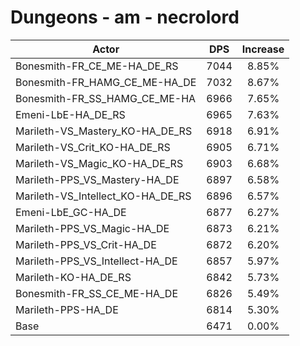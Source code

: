 # Dungeons - am - necrolord
| Actor | DPS | Increase |
|---|:---:|:---:|
|Bonesmith-FR_CE_ME-HA_DE_RS|7044|8.85%|
|Bonesmith-FR_HAMG_CE_ME-HA_DE|7032|8.67%|
|Bonesmith-FR_SS_HAMG_CE_ME-HA|6966|7.65%|
|Emeni-LbE-HA_DE_RS|6965|7.63%|
|Marileth-VS_Mastery_KO-HA_DE_RS|6918|6.91%|
|Marileth-VS_Crit_KO-HA_DE_RS|6905|6.71%|
|Marileth-VS_Magic_KO-HA_DE_RS|6903|6.68%|
|Marileth-PPS_VS_Mastery-HA_DE|6897|6.58%|
|Marileth-VS_Intellect_KO-HA_DE_RS|6896|6.57%|
|Emeni-LbE_GC-HA_DE|6877|6.27%|
|Marileth-PPS_VS_Magic-HA_DE|6873|6.21%|
|Marileth-PPS_VS_Crit-HA_DE|6872|6.20%|
|Marileth-PPS_VS_Intellect-HA_DE|6857|5.97%|
|Marileth-KO-HA_DE_RS|6842|5.73%|
|Bonesmith-FR_SS_CE_ME-HA_DE|6826|5.49%|
|Marileth-PPS-HA_DE|6814|5.30%|
|Base|6471|0.00%|
